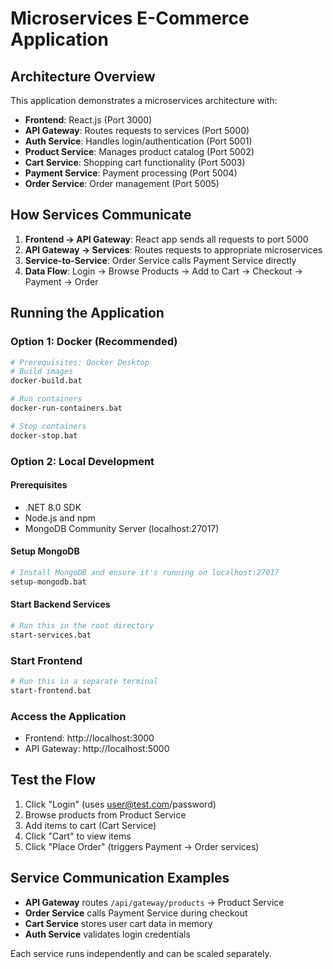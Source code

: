 # Microservices E-Commerce Application

## Architecture Overview

This application demonstrates a microservices architecture with:

- **Frontend**: React.js (Port 3000)
- **API Gateway**: Routes requests to services (Port 5000)
- **Auth Service**: Handles login/authentication (Port 5001)
- **Product Service**: Manages product catalog (Port 5002)
- **Cart Service**: Shopping cart functionality (Port 5003)
- **Payment Service**: Payment processing (Port 5004)
- **Order Service**: Order management (Port 5005)

## How Services Communicate

1. **Frontend → API Gateway**: React app sends all requests to port 5000
2. **API Gateway → Services**: Routes requests to appropriate microservices
3. **Service-to-Service**: Order Service calls Payment Service directly
4. **Data Flow**: Login → Browse Products → Add to Cart → Checkout → Payment → Order

## Running the Application

### Option 1: Docker (Recommended)
```bash
# Prerequisites: Docker Desktop
# Build images
docker-build.bat

# Run containers
docker-run-containers.bat

# Stop containers
docker-stop.bat
```

### Option 2: Local Development
#### Prerequisites
- .NET 8.0 SDK
- Node.js and npm
- MongoDB Community Server (localhost:27017)

#### Setup MongoDB
```bash
# Install MongoDB and ensure it's running on localhost:27017
setup-mongodb.bat
```

#### Start Backend Services
```bash
# Run this in the root directory
start-services.bat
```

### Start Frontend
```bash
# Run this in a separate terminal
start-frontend.bat
```

### Access the Application
- Frontend: http://localhost:3000
- API Gateway: http://localhost:5000

## Test the Flow

1. Click "Login" (uses user@test.com/password)
2. Browse products from Product Service
3. Add items to cart (Cart Service)
4. Click "Cart" to view items
5. Click "Place Order" (triggers Payment → Order services)

## Service Communication Examples

- **API Gateway** routes `/api/gateway/products` → Product Service
- **Order Service** calls Payment Service during checkout
- **Cart Service** stores user cart data in memory
- **Auth Service** validates login credentials

Each service runs independently and can be scaled separately.
